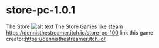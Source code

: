 # store-pc-1.0.1
The Store
![alt text](https://static.wikia.nocookie.net/055c249c-214a-4c08-b9fe-fe0c94c4e685)
The Store Games like steam
https://dennisthestreamer.itch.io/store-pc-100 link this game
creator:https://dennisthestreamer.itch.io/
